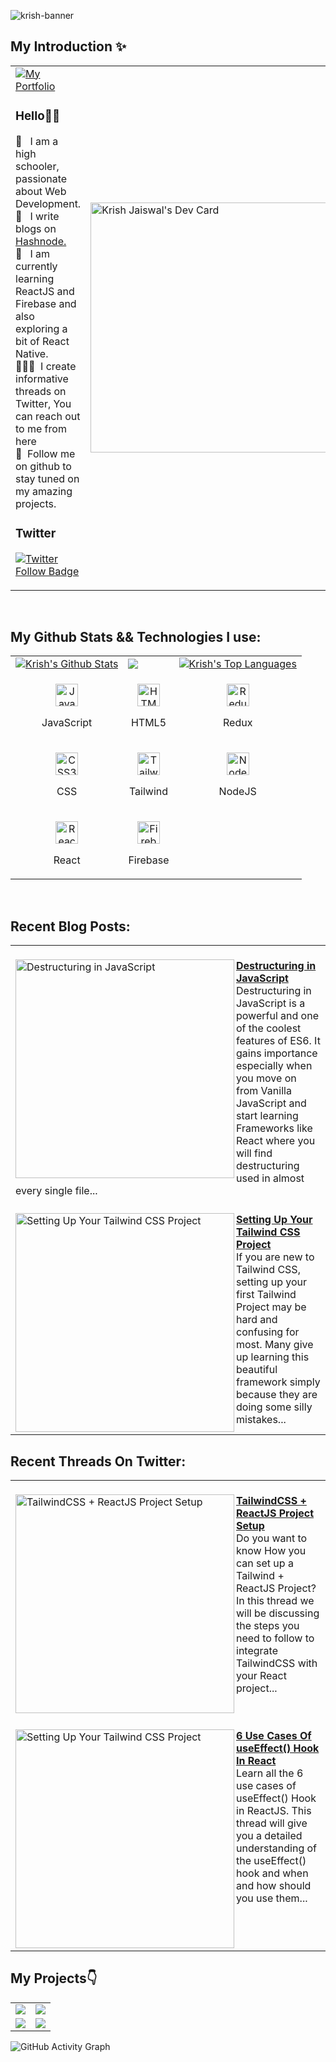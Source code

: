 ![krish-banner](https://user-images.githubusercontent.com/114345816/204021518-32f709c2-3fbc-4478-b695-2f2abf01b380.jpg)

## My Introduction ✨
<table>
  <tr>
    <td valign="center">
      <a href="https://linkfree.eddiehub.io/KrishJ4856">
        <img src="https://img.shields.io/badge/my_portfolio-000?style=for-the-badge&logo=ko-fi&logoColor=white" alt="My Portfolio"/></a>
      <p>
        <h3>Hello👋🏾</h3>
        👀 &nbsp; I am a high schooler, passionate about Web Development.
        <br/>
     🚀 &nbsp; I write blogs on <a href="https://krishwebdev.hashnode.dev/">Hashnode.</a>
        <br/>
        🙂 &nbsp; I am currently learning ReactJS and Firebase and also exploring a bit of React Native.
        <br/>
        🧑🏽‍💻 &nbsp;I create informative threads on Twitter, You can reach out to me from here
        <br />
        💙 &nbsp;Follow me on github to stay tuned on my amazing projects.
        <br />
        <h3>Twitter</h3>
        <a href="https://twitter.com/Krish4856">
          <img src="https://img.shields.io/twitter/follow/KrishJ4856?color=0F182A&logo=twitter&style=for-the-badge" alt="Twitter Follow Badge"/></a>
       </p>
    </td>
    <td>
      <a href="https://app.daily.dev/KrishJ999"><img src="https://api.daily.dev/devcards/b30e1d5e64d8419b96b475e2996ef0e5.png?r=ao8" width="400" alt="Krish Jaiswal's Dev Card"/></a>
    </td>
  </tr>
 </table> <br/>

## My Github Stats && Technologies I use:

<table>
  <tr>
    <td>
      <a href="https://github.com/KrishJ4856"><img alt="Krish's Github Stats" src="https://github-readme-stats.vercel.app/api?username=KrishJ4856&show_icons=true&count_private=true&theme=react&hide_border=true&bg_color=1d2a3a" /></a>
    </td>
    <td>
      <a href="http://www.github.com/KrishJ4856"><img src="https://github-readme-streak-stats.herokuapp.com/?user=KrishJ4856&stroke=ffffff&background=1d2a3a&ring=5BCDEC&fire=5BCDEC&currStreakNum=ffffff&currStreakLabel=5BCDEC&sideNums=ffffff&sideLabels=ffffff&dates=ffffff&hide_border=true" /></a>
    </td>
    <td>
      <a href="https://github.com/KrishJ4856"><img alt="Krish's Top Languages" src="https://github-readme-stats.vercel.app/api/top-langs/?username=KrishJ4856&langs_count=8&count_private=true&layout=compact&theme=react&hide_border=true&bg_color=1d2a3a"/></a>
    </td>
  </tr>
  <tr>
    <td>
      <p align="center">
        <a href="https://developer.mozilla.org/en-US/docs/Web/JavaScript" target="_blank" rel="noreferrer">
          <img src="https://raw.githubusercontent.com/danielcranney/readme-generator/main/public/icons/skills/javascript-colored.svg" width="36" height="36" alt="JavaScript" />
        </a>
        <p align="center">JavaScript</p>
      </p>
    </td>
    <td>
      <p align="center">
        <a href="https://developer.mozilla.org/en-US/docs/Glossary/HTML5" target="_blank" rel="noreferrer">
          <img src="https://raw.githubusercontent.com/danielcranney/readme-generator/main/public/icons/skills/html5-colored.svg" width="36" height="36" alt="HTML5" />
        </a>
        <p align="center">HTML5</p>
      </p>
    </td>
    <td>
      <p align="center">
        <a href="https://redux.js.org/" target="_blank" rel="noreferrer">
          <img src="https://raw.githubusercontent.com/danielcranney/readme-generator/main/public/icons/skills/redux-colored.svg" width="36" height="36" alt="Redux" />
      </a>
        <p align="center">Redux</p>
      </p>
    </td>
  </tr>
  <tr>
    <td>
      <p align="center">
        <a href="https://www.w3.org/TR/CSS/#css" target="_blank" rel="noreferrer">
          <img src="https://raw.githubusercontent.com/danielcranney/readme-generator/main/public/icons/skills/css3-colored.svg" width="36" height="36" alt="CSS3" />
      </a>
        <p align="center">CSS</p>
      </p>
    </td>
    <td>      
      <p align="center">
        <a href="https://tailwindcss.com/" target="_blank" rel="noreferrer">
          <img src="https://raw.githubusercontent.com/danielcranney/readme-generator/main/public/icons/skills/tailwindcss-colored.svg" width="36" height="36" alt="TailwindCSS" />
        </a>
        <p align="center">Tailwind</p>
      </p>
    </td>
    <td>            
      <p align="center">
        <a href="https://nodejs.org/en/" target="_blank" rel="noreferrer">
        <img src="https://raw.githubusercontent.com/danielcranney/readme-generator/main/public/icons/skills/nodejs-colored.svg" width="36" height="36" alt="NodeJS" />
      </a>
        <p align="center">NodeJS</p>
      </p>
    </td>
  </tr>
  <tr>
    <td>
      <p align="center">
        <a href="https://reactjs.org/" target="_blank" rel="noreferrer">
          <img src="https://raw.githubusercontent.com/danielcranney/readme-generator/main/public/icons/skills/react-colored.svg" width="36" height="36" alt="React" />
        </a>
        <p align="center">React</p>
      </p>
    </td>
    <td>
      <p align="center">
          <a href="https://firebase.google.com/" target="_blank" rel="noreferrer">
          <img src="https://raw.githubusercontent.com/danielcranney/readme-generator/main/public/icons/skills/firebase-colored.svg" width="36" height="36" alt="Firebase" />
          </a>
        <p align="center">Firebase</p>
      </p>      
    </td>
  </tr>
</table> <br/>

## Recent Blog Posts:

<table>
<tr>
<td>
<br/>
<a href="https://krishwebdev.hashnode.dev/destructuring-in-javascript" title="Destructuring in JavaScript"><img src="https://cdn.hashnode.com/res/hashnode/image/upload/v1672768024356/2e069585-a765-482d-99db-07a75beec444.jpeg?w=1600&h=840&fit=crop&crop=entropy&auto=compress,format&format=webp" alt="Destructuring in JavaScript" width="350px" align="left" /></a>
<a href="https://krishwebdev.hashnode.dev/destructuring-in-javascript" title="Destructuring in JavaScript"><strong>Destructuring in JavaScript</strong></a>
<br/> Destructuring in JavaScript is a powerful and one of the coolest features of ES6. It gains importance especially when you move on from Vanilla JavaScript and start learning Frameworks like React where you will find destructuring used in almost every single file...
<br/>
</td>
</tr>

<tr>
<td>
<br/>
<a href="https://krishwebdev.hashnode.dev/setting-up-your-tailwind-css-project" title="Setting Up Your Tailwind CSS Project"><img src="https://cdn.hashnode.com/res/hashnode/image/upload/v1672040492664/4a281667-a089-4afa-9ed4-32edcc314f73.png?w=1600&h=840&fit=crop&crop=entropy&auto=compress,format&format=webp" alt="Setting Up Your Tailwind CSS Project" width="350px" align="left" /></a>
<a href="https://krishwebdev.hashnode.dev/setting-up-your-tailwind-css-project" title="Setting Up Your Tailwind CSS Project"><strong>Setting Up Your Tailwind CSS Project</strong></a>
<br/> If you are new to Tailwind CSS, setting up your first Tailwind Project may be hard and confusing for most. Many give up learning this beautiful framework simply because they are doing some silly mistakes...
<br/>
</td>
</tr>
</table>

## Recent Threads On Twitter:

<table>
<tr>
<td>
<br/>
<a href="https://twitter.com/Krish4856/status/1616517509368406017?s=20&t=qdmQvsqA4qcffSVKCp4zDA" title="TailwindCSS + ReactJS Project Setup"><img src="https://pbs.twimg.com/media/Fm7aM-daAAIcKpO?format=jpg&name=small" alt="TailwindCSS + ReactJS Project Setup" width="350px" align="left" /></a>
<a href="https://twitter.com/Krish4856/status/1616517509368406017?s=20&t=qdmQvsqA4qcffSVKCp4zDA" title="TailwindCSS + ReactJS Project Setup"><strong>TailwindCSS + ReactJS Project Setup</strong></a>
<br/> Do you want to know How you can set up a Tailwind + ReactJS Project?
In this thread we will be discussing the steps you need to follow to integrate TailwindCSS with your React project...
<br/>
</td>
</tr>
<tr>
<td>
<br/>
<a href="https://twitter.com/Krish4856/status/1611330756684689409?s=20&t=qdmQvsqA4qcffSVKCp4zDA" title="6 Use Cases Of useEffect() Hook In React"><img src="https://pbs.twimg.com/media/FlyX8TKagAMSdBt?format=jpg&name=900x900" alt="Setting Up Your Tailwind CSS Project" width="350px" align="left" /></a>
<a href="https://twitter.com/Krish4856/status/1611330756684689409?s=20&t=qdmQvsqA4qcffSVKCp4zDA"><strong>6 Use Cases Of useEffect() Hook In React</strong></a>
<br/> Learn all the 6 use cases of useEffect() Hook in ReactJS. This thread will give you a detailed understanding of the useEffect() hook and when and how should you use them...
<br/>
</td>
</tr>
</table>

## My Projects👇

<table>
  <tr>
    <td>
      <a href="https://github.com/KrishJ4856/Rock-Paper-Scissors-App"><img src="https://github-readme-stats.vercel.app/api/pin/?username=KrishJ4856&repo=Rock-Paper-Scissors-App" /></a>
    </td>
    <td>
      <a href="https://github.com/KrishJ4856/Case-Converter-App"><img src="https://github-readme-stats.vercel.app/api/pin/?username=KrishJ4856&&repo=Case-Converter-App" /></a>
    </td>
   </tr>
 <tr>
   <td>
      <a href="https://github.com/KrishJ4856/QR-Code-Generator"><img src="https://github-readme-stats.vercel.app/api/pin/?username=KrishJ4856&&repo=QR-Code-Generator" /></a>
    </td>
   <td>
      <a href="https://github.com/KrishJ4856/Calculator-App"><img src="https://github-readme-stats.vercel.app/api/pin/?username=KrishJ4856&&repo=Calculator-App" /></a>
    </td>
  </tr>
</table>

![GitHub Activity Graph](https://activity-graph.herokuapp.com/graph?username=KrishJ4856&bg_color=1d2a3a&color=5BCDEC&line=5BCDEC&point=FFFFFF&hide_border=true)
